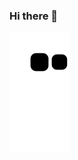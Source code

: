 ### Hi there 👋

![snake gif](https://github.com/luangl/luangl/blob/output/github-contribution-grid-snake.svg)

